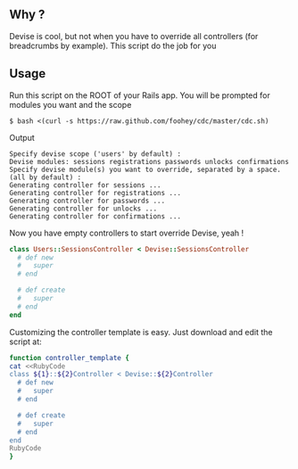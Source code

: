 Why ?
-----
Devise is cool, but not when you have to override all controllers (for breadcrumbs by example).
This script do the job for you

Usage
-----
Run this script on the ROOT of your Rails app.
You will be prompted for modules you want and the scope

    $ bash <(curl -s https://raw.github.com/foohey/cdc/master/cdc.sh)

Output

    Specify devise scope ('users' by default) : 
    Devise modules: sessions registrations passwords unlocks confirmations
    Specify devise module(s) you want to override, separated by a space. (all by default) : 
    Generating controller for sessions ...
    Generating controller for registrations ...
    Generating controller for passwords ...
    Generating controller for unlocks ...
    Generating controller for confirmations ...
    
Now you have empty controllers to start override Devise, yeah !

```ruby
class Users::SessionsController < Devise::SessionsController
  # def new
  #   super
  # end

  # def create
  #   super
  # end
end
```

Customizing the controller template is easy. Just download and edit the script at:
```bash
function controller_template {
cat <<RubyCode
class ${1}::${2}Controller < Devise::${2}Controller
  # def new
  #   super
  # end

  # def create
  #   super
  # end
end
RubyCode
}
```
